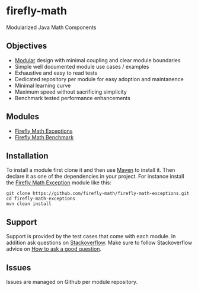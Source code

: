 # firefly-math

Modularized Java Math Components

## Objectives
- [Modular](https://github.com/substack/browserify-handbook#module-philosophy) design with minimal coupling and clear module boundaries
- Simple well documented module use cases / examples
- Exhaustive and easy to read tests
- Dedicated repository per module for easy adoption and maintanence
- Minimal learning curve
- Maximum speed without sacrificing simplicity
- Benchmark tested performance enhancements

## Modules
- [Firefly Math Exceptions](https://github.com/firefly-math/firefly-math-exceptions)
- [Firefly Math Benchmark](https://github.com/firefly-math/firefly-math-benchmark)

## Installation

To install a module first clone it and then use [Maven](https://maven.apache.org/) to install it.  Then declare it as one of the dependencies in your project.  For instance install the [Firefly Math Exception](https://github.com/firefly-math/firefly-math-exceptions) module like this:
```
git clone https://github.com/firefly-math/firefly-math-exceptions.git
cd firefly-math-exceptions
mvn clean install
```

## Support

Support is provided by the test cases that come with each module.  In addition ask questions on [Stackoverflow](http://stackoverflow.com/).  Make sure to follow Stackoverflow advice on [How to ask a good question](http://stackoverflow.com/help/how-to-ask).

## Issues

Issues are managed on Github per module repository.
